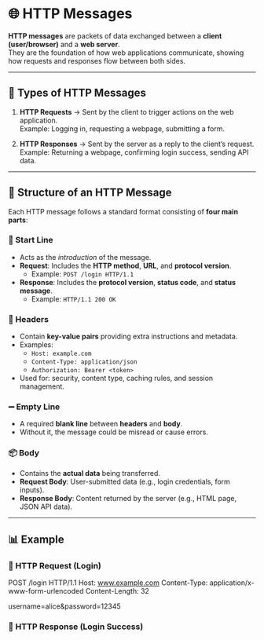 # 🌐 HTTP Messages

**HTTP messages** are packets of data exchanged between a **client (user/browser)** and a **web server**.  
They are the foundation of how web applications communicate, showing how requests and responses flow between both sides.

---

## 🔹 Types of HTTP Messages
1. **HTTP Requests** → Sent by the client to trigger actions on the web application.  
   Example: Logging in, requesting a webpage, submitting a form.  

2. **HTTP Responses** → Sent by the server as a reply to the client’s request.  
   Example: Returning a webpage, confirming login success, sending API data.  

---

## 📝 Structure of an HTTP Message
Each HTTP message follows a standard format consisting of **four main parts**:

### 🚀 Start Line
- Acts as the *introduction* of the message.  
- **Request**: Includes the **HTTP method**, **URL**, and **protocol version**.  
  - Example: `POST /login HTTP/1.1`  
- **Response**: Includes the **protocol version**, **status code**, and **status message**.  
  - Example: `HTTP/1.1 200 OK`  

### 📑 Headers
- Contain **key-value pairs** providing extra instructions and metadata.  
- Examples:  
  - `Host: example.com`  
  - `Content-Type: application/json`  
  - `Authorization: Bearer <token>`  
- Used for: security, content type, caching rules, and session management.  

### ➖ Empty Line
- A required **blank line** between **headers** and **body**.  
- Without it, the message could be misread or cause errors.  

### 📦 Body
- Contains the **actual data** being transferred.  
- **Request Body**: User-submitted data (e.g., login credentials, form inputs).  
- **Response Body**: Content returned by the server (e.g., HTML page, JSON API data).  

---

## 📊 Example

### 🔹 HTTP Request (Login)
POST /login HTTP/1.1
Host: www.example.com
Content-Type: application/x-www-form-urlencoded
Content-Length: 32

username=alice&password=12345

### 🔹 HTTP Response (Login Success)

